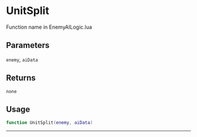 # UnitSplit
Function name in EnemyAILogic.lua
## Parameters
`enemy`, `aiData`
## Returns
`none`
## Usage
```lua
function UnitSplit(enemy, aiData)
```
---
